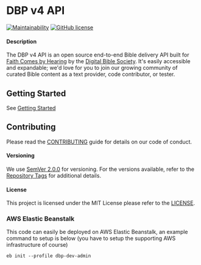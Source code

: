 # DBP v4 API

[![Maintainability](https://api.codeclimate.com/v1/badges/2ab7c8df0b523bc9d3fd/maintainability)](https://codeclimate.com/github/digitalbiblesociety/dbp/maintainability)
[![GitHub license](https://img.shields.io/github/license/Naereen/StrapDown.js.svg)](https://github.com/DigitalBibleSociety/StrapDown.js/blob/master/LICENSE)

#### Description
The DBP v4 API is an open source end-to-end Bible delivery API built for [Faith Comes by Hearing](https://www.faithcomesbyhearing.com/) by the [Digital Bible Society](https://dbs.org/). It's easily accessible and expandable; we'd love for you to join our growing community of curated Bible content as a text provider, code contributor, or tester.

## Getting Started
See [Getting Started](doc/STARTING.md)

## Contributing
Please read the [CONTRIBUTING](doc/project/CONTRIBUTING.md) guide for details on our code of conduct.

#### Versioning
We use [SemVer 2.0.0](http://semver.org/) for versioning. For the versions available, refer to the [Repository Tags](https://github.com/digitalbiblesociety/dbp/tags) for additional details.

#### License
This project is licensed under the MIT License please refer to the [LICENSE](LICENSE.md).


### AWS Elastic Beanstalk
This code can easily be deployed on AWS Elastic Beanstalk, an example command to setup is below (you have to setup the supporting AWS infrastructure of course)

```
eb init --profile dbp-dev-admin 
```
